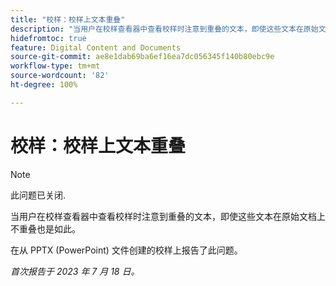 ```yaml
---
title: "校样：校样上文本重叠"
description: "当用户在校样查看器中查看校样时注意到重叠的文本，即使这些文本在原始文档上不重叠也是如此。"
hidefromtoc: true
feature: Digital Content and Documents
source-git-commit: ae8e1dab69ba6ef16ea7dc056345f140b80ebc9e
workflow-type: tm+mt
source-wordcount: '82'
ht-degree: 100%

---
```



# 校样：校样上文本重叠

>[!NOTE]
>
>此问题已关闭.

当用户在校样查看器中查看校样时注意到重叠的文本，即使这些文本在原始文档上不重叠也是如此。

在从 PPTX (PowerPoint) 文件创建的校样上报告了此问题。

_首次报告于 2023 年 7 月 18 日。_

